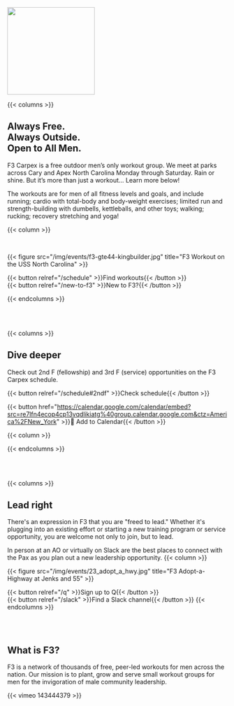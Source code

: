 ---
---

<picture>
  <source srcset="/img/brand/carpex_black_on_white.png" media="(prefers-color-scheme:dark)">
  <img height="200px" src="/img/brand/carpex_white_on_black.png">
</picture>

{{< columns >}}

## Always Free.</br>Always Outside.</br>Open to All Men.

F3 Carpex is a free outdoor men’s only workout group.
We meet at parks across Cary and Apex North Carolina Monday through Saturday. Rain or shine.
But it’s more than just a workout… Learn more below!

The workouts are for men of all fitness levels and goals, and include running; cardio with total-body and body-weight exercises; limited run and strength-building with dumbells, kettleballs, and other toys; walking; rucking; recovery stretching and yoga!

{{< column >}}

</br>

{{< figure src="/img/events/f3-gte44-kingbuilder.jpg" title="F3 Workout on the USS North Carolina" >}}

{{< button relref="/schedule" >}}Find workouts{{< /button >}}
</br>
{{< button relref="/new-to-f3" >}}New to F3?{{< /button >}}

{{< endcolumns >}}

</br>
</br>

{{< columns >}}

## Dive deeper

Check out 2nd F (fellowship) and 3rd F (service) opportunities on the F3 Carpex schedule.

{{< button relref="/schedule#2ndf" >}}Check schedule{{< /button >}}

{{< button href="https://calendar.google.com/calendar/embed?src=re7lfn4ecop4cp13vqdlikiatg%40group.calendar.google.com&ctz=America%2FNew_York" >}}📅 Add to Calendar{{< /button >}}

{{< column >}}

<!-- Add specific events here -->

{{< endcolumns >}}

</br>
</br>

{{< columns >}}

## Lead right

There's an expression in F3 that you are "freed to lead." Whether it's plugging into an existing effort or starting a new training program or service opportunity, you are welcome not only to join, but to lead.

In person at an AO or virtually on Slack are the best places to connect with the Pax as you plan out a new leadership opportunity.
{{< column >}}

{{< figure src="/img/events/23_adopt_a_hwy.jpg" title="F3 Adopt-a-Highway at Jenks and 55" >}}

{{< button relref="/q" >}}Sign up to Q{{< /button >}}
</br>
{{< button relref="/slack" >}}Find a Slack channel{{< /button >}}
{{< endcolumns >}}

</br>
</br>

## What is F3?

F3 is a network of thousands of free, peer-led workouts for men across the nation. Our mission is to plant, grow and serve small workout groups for men for the invigoration of male community leadership.

{{< vimeo 143444379 >}}
